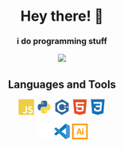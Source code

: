 <h1 align="center">Hey there! 👋</h1> 
<h3 align="center">i do programming stuff</h3>

<p align="center">
<img src="https://img.shields.io/badge/Twitter-%231DA1F2.svg?style=for-the-badge&logo=Twitter&logoColor=white" href="https://twitter.com/DynaFox_"/>
</p>

<h2 align="center">Languages and Tools</h2>

<p align="center">
<img src="icons/javascript.svg" alt="" width=32px/>
<img src="icons/python.svg" alt="" width=32px/>
<img src="icons/cpp.svg" alt="" width=32px/>
<img src="icons/html.svg" alt="" width=32px/>
<img src="icons/css.svg" alt="" width=32px/>
<!-- <img src="icons/electron.svg" alt="" width=32px/>
<img src="icons/nodejs.svg" alt="" width=32px/> -->

</p>
<p align="center">
<img src="icons/github.svg" alt="" width=32px/>
<img src="icons/vscode.svg" alt="" width=32px/>
<img src="icons/illustrator.svg" alt="" width=32px/>
</p>
